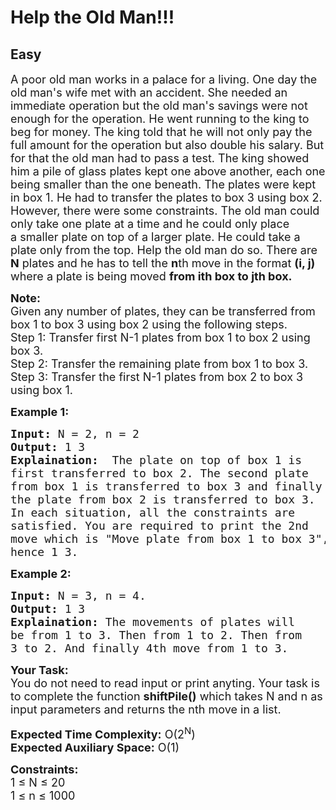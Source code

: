 # Help the Old Man!!!
## Easy 
<div class="problem-statement" style="user-select: auto;">
                <p style="user-select: auto;"></p><p style="user-select: auto;"><span style="font-size: 18px; user-select: auto;">A poor old man works in a palace for a living. One day the old man's wife met with an accident. She needed an immediate operation but the old man's savings were not enough for the operation. He went running to the king to beg for money. The king told that he will not only pay the full amount for the operation but also double his salary. But for that the old man had to pass a test. The king showed him a pile of glass plates kept one above another, each one being smaller than the one beneath. The plates were kept in box 1. He had to transfer the plates to box 3 using box 2. However, there were some constraints. The old man could only take one plate at a time and he could only place a&nbsp;smaller plate on top of a larger plate. He could take a plate only from the top. Help the old man do so. There are <strong style="user-select: auto;">N</strong> plates and he has to tell the <strong style="user-select: auto;">n</strong>th move in the format <strong style="user-select: auto;">(i, j)</strong> where a plate is being moved <strong style="user-select: auto;">from ith box to jth box.</strong></span></p>

<p style="user-select: auto;"><span style="font-size: 18px; user-select: auto;"><strong style="user-select: auto;">Note:</strong><br style="user-select: auto;">
Given any number of plates, they can be transferred from box 1 to box 3 using box 2 using the following steps.<br style="user-select: auto;">
Step 1: Transfer first N-1 plates from box 1 to box 2 using box 3.<br style="user-select: auto;">
Step 2: Transfer the remaining plate from box 1 to box 3.<br style="user-select: auto;">
Step 3: Transfer the first N-1 plates from box 2 to box 3 using box 1.</span></p>

<p style="user-select: auto;"><strong style="user-select: auto;"><span style="font-size: 18px; user-select: auto;">Example 1:</span></strong></p>

<pre style="user-select: auto;"><span style="font-size: 18px; user-select: auto;"><strong style="user-select: auto;">Input:</strong> N = 2, n = 2
<strong style="user-select: auto;">Output:</strong> 1 3
<strong style="user-select: auto;">Explaination:</strong>  The plate on top of box 1 is 
first transferred to box 2. The second plate 
from box 1 is transferred to box 3 and finally 
the plate from box 2 is transferred to box 3. 
In each situation, all the constraints are 
satisfied. You are required to print the 2nd 
move which is "Move plate from box 1 to box 3", 
hence 1 3.</span></pre>

<p style="user-select: auto;"><strong style="user-select: auto;"><span style="font-size: 18px; user-select: auto;">Example 2:</span></strong></p>

<pre style="user-select: auto;"><span style="font-size: 18px; user-select: auto;"><strong style="user-select: auto;">Input:</strong> N = 3, n = 4.
<strong style="user-select: auto;">Output:</strong> 1 3
<strong style="user-select: auto;">Explaination:</strong> The movements of plates will 
be from 1 to 3. Then from 1 to 2. Then from 
3 to 2. And finally 4th move from 1 to 3.</span></pre>

<p style="user-select: auto;"><span style="font-size: 18px; user-select: auto;"><strong style="user-select: auto;">Your Task:</strong><br style="user-select: auto;">
You do not need to read input or print anyting. Your task is to complete the function <strong style="user-select: auto;">shiftPile()</strong> which takes N and n as input parameters and returns the nth move in a list.</span></p>

<p style="user-select: auto;"><span style="font-size: 18px; user-select: auto;"><strong style="user-select: auto;">Expected Time Complexity:</strong> O(2<sup style="user-select: auto;">N</sup>)<br style="user-select: auto;">
<strong style="user-select: auto;">Expected Auxiliary Space:</strong> O(1)</span></p>

<p style="user-select: auto;"><span style="font-size: 18px; user-select: auto;"><strong style="user-select: auto;">Constraints:</strong><br style="user-select: auto;">
1 ≤ N ≤ 20<br style="user-select: auto;">
1 ≤ n ≤ 1000&nbsp;</span></p>
 <p style="user-select: auto;"></p>
            </div>